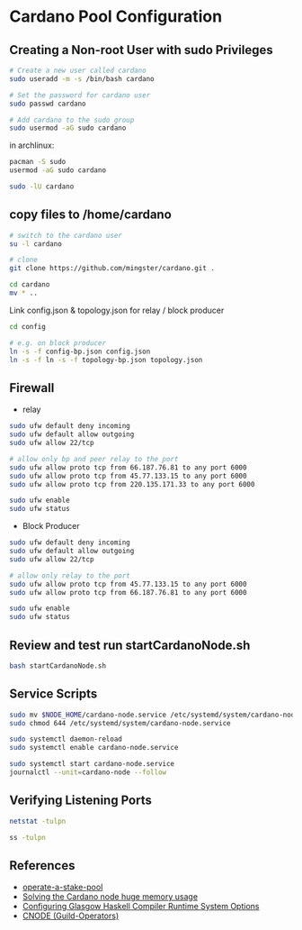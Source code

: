 # Cardano Pool Configuration

## Creating a Non-root User with sudo Privileges

``` bash
# Create a new user called cardano
sudo useradd -m -s /bin/bash cardano

# Set the password for cardano user
sudo passwd cardano

# Add cardano to the sudo group
sudo usermod -aG sudo cardano
```

in archlinux:

``` bash
pacman -S sudo
usermod -aG sudo cardano

sudo -lU cardano
```

## copy files to /home/cardano

``` bash
# switch to the cardano user
su -l cardano

# clone
git clone https://github.com/mingster/cardano.git .

cd cardano
mv * ..
```

Link config.json & topology.json for relay / block producer

``` bash
cd config

# e.g. on block producer
ln -s -f config-bp.json config.json
ln -s -f ln -s -f topology-bp.json topology.json
```

## Firewall

- relay

``` bash
sudo ufw default deny incoming
sudo ufw default allow outgoing
sudo ufw allow 22/tcp

# allow only bp and peer relay to the port
sudo ufw allow proto tcp from 66.187.76.81 to any port 6000
sudo ufw allow proto tcp from 45.77.133.15 to any port 6000
sudo ufw allow proto tcp from 220.135.171.33 to any port 6000

sudo ufw enable
sudo ufw status
```

- Block Producer

``` bash
sudo ufw default deny incoming
sudo ufw default allow outgoing
sudo ufw allow 22/tcp

# allow only relay to the port
sudo ufw allow proto tcp from 45.77.133.15 to any port 6000
sudo ufw allow proto tcp from 66.187.76.81 to any port 6000

sudo ufw enable
sudo ufw status
```

## Review and test run startCardanoNode.sh

``` bash
bash startCardanoNode.sh
```

## Service Scripts

``` bash
sudo mv $NODE_HOME/cardano-node.service /etc/systemd/system/cardano-node.service
sudo chmod 644 /etc/systemd/system/cardano-node.service

sudo systemctl daemon-reload
sudo systemctl enable cardano-node.service

sudo systemctl start cardano-node.service
journalctl --unit=cardano-node --follow
```

## Verifying Listening Ports

``` bash
netstat -tulpn

ss -tulpn
```

## References

- [operate-a-stake-pool](https://developers.cardano.org/docs/operate-a-stake-pool/generating-wallet-keys)
- [Solving the Cardano node huge memory usage](https://forum.cardano.org/t/solving-the-cardano-node-huge-memory-usage-done/67032/37)
- [Configuring Glasgow Haskell Compiler Runtime System Options](https://www.coincashew.com/coins/overview-ada/guide-how-to-build-a-haskell-stakepool-node/part-v-tips/configuring-runtime-options)
- [CNODE (Guild-Operators)](https://cardano-community.github.io/guild-operators/)
